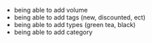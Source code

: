 - being able to add volume
- being able to add tags (new, discounted, ect)
- being able to add types (green tea, black)
- being able to add category
